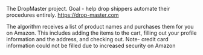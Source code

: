 The DropMaster project. 
Goal - help drop shippers automate their procedures entirely. 
https://drop-master.com

The algorithm receives a list of product names and purchases them for you on Amazon. This includes adding the items to the cart, filling out your profile information and the address, and checking out. Note- credit card information could not be filled due to increased security on Amazon
